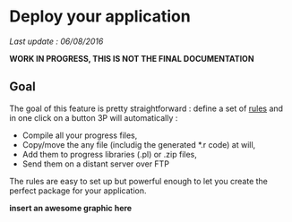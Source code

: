 # Deploy your application #

*Last update : 06/08/2016*

**WORK IN PROGRESS, THIS IS NOT THE FINAL DOCUMENTATION**


## Goal ##

The goal of this feature is pretty straightforward : define a set of [rules](http://localhost/3P-pages/#/deployment-rules) and in one click on a button 3P will automatically :

- Compile all your progress files,
- Copy/move the any file (includig the generated *.r code) at will,
- Add them to progress libraries (.pl) or .zip files,
- Send them on a distant server over FTP

The rules are easy to set up but powerful enough to let you create the perfect package for your application.

**insert an awesome graphic here**